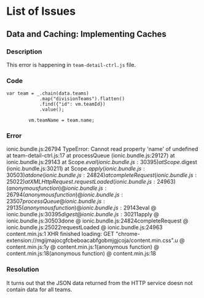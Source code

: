 # List of Issues

## Data and Caching: Implementing Caches

### Description
This error is happening in `team-detail-ctrl.js` file. 

### Code
	var team = _.chain(data.teams)
                .map("divisionTeams").flatten()
                .find({"id": vm.teamId})
                .value();

            vm.teamName = team.name;

### Error
ionic.bundle.js:26794 TypeError: Cannot read property 'name' of undefined
    at team-detail-ctrl.js:17
    at processQueue (ionic.bundle.js:29127)
    at ionic.bundle.js:29143
    at Scope.$eval (ionic.bundle.js:30395)
    at Scope.$digest (ionic.bundle.js:30211)
    at Scope.$apply (ionic.bundle.js:30503)
    at done (ionic.bundle.js:24824)
    at completeRequest (ionic.bundle.js:25022)
    at XMLHttpRequest.requestLoaded (ionic.bundle.js:24963)(anonymous function) @ ionic.bundle.js:26794(anonymous function) @ ionic.bundle.js:23507processQueue @ ionic.bundle.js:29135(anonymous function) @ ionic.bundle.js:29143$eval @ ionic.bundle.js:30395$digest @ ionic.bundle.js:30211$apply @ ionic.bundle.js:30503done @ ionic.bundle.js:24824completeRequest @ ionic.bundle.js:25022requestLoaded @ ionic.bundle.js:24963
content.min.js:1 XHR finished loading: GET "chrome-extension://mgijmajocgfcbeboacabfgobmjgjcoja/content.min.css".u @ content.min.js:1y @ content.min.js:1(anonymous function) @ content.min.js:18(anonymous function) @ content.min.js:18

### Resolution

It turns out that the JSON data returned from the HTTP service doesn not contain data for all teams. 